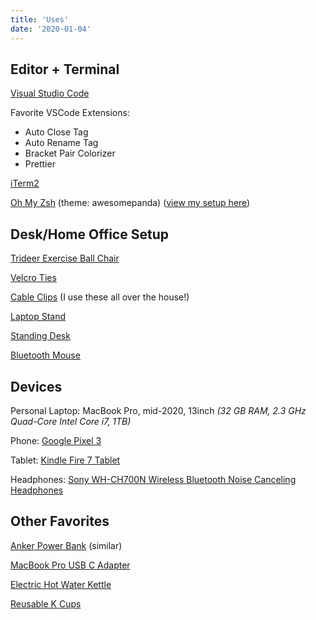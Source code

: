 ```yaml
---
title: 'Uses'
date: '2020-01-04'
---
```


## Editor + Terminal

[Visual Studio Code](https://code.visualstudio.com/)

Favorite VSCode Extensions:

- Auto Close Tag
- Auto Rename Tag
- Bracket Pair Colorizer
- Prettier

[iTerm2](https://iterm2.com/)

[Oh My Zsh](https://ohmyz.sh/) (theme: awesomepanda) ([view my setup here](https://gist.github.com/klgh/703cf7b383065d9f92b2bda19d948eb8))

## Desk/Home Office Setup

[Trideer Exercise Ball Chair](https://amzn.to/2FyBilo)

[Velcro Ties](https://amzn.to/2ScUdYZ)

[Cable Clips](https://amzn.to/36W2XIe) (I use these all over the house!)

[Laptop Stand](https://amzn.to/3mtC0V0)

[Standing Desk](https://amzn.to/2Vw6n1j)

[Bluetooth Mouse](https://amzn.to/2KXxhwV)

## Devices

Personal Laptop: MacBook Pro, mid-2020, 13inch _(32 GB RAM, 2.3 GHz Quad-Core Intel Core i7, 1TB)_

Phone: [Google Pixel 3](https://store.google.com/us/product/pixel_3)

Tablet: [Kindle Fire 7 Tablet](https://amzn.to/2UkfItx)

Headphones: [Sony WH-CH700N Wireless Bluetooth Noise Canceling Headphones](https://amzn.to/2tv1HhS)

## Other Favorites

[Anker Power Bank](https://amzn.to/3qlAYgb) (similar)

[MacBook Pro USB C Adapter](https://amzn.to/2L1oOsJ)

[Electric Hot Water Kettle](https://amzn.to/3qg6Suq)

[Reusable K Cups](https://amzn.to/3ohRYSJ)
